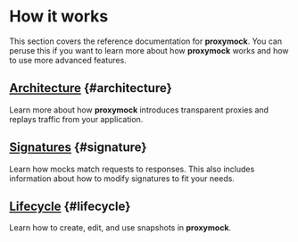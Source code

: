 # How it works

This section covers the reference documentation for **proxymock**. You can peruse this if you want to learn more about how **proxymock** works and how to use more advanced features.

## [Architecture](./architecture.md) {#architecture}

Learn more about how **proxymock** introduces transparent proxies and replays traffic from your application.

## [Signatures](./signature.md) {#signature}

Learn how mocks match requests to responses. This also includes information about how to modify signatures to fit your needs.

## [Lifecycle](./lifecycle.md) {#lifecycle}

Learn how to create, edit, and use snapshots in **proxymock**.
